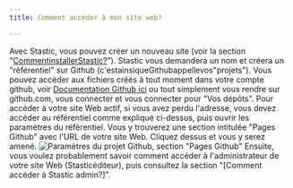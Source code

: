 ```yaml
---
title: Comment accéder à mon site web?

---
```

Avec Stastic, vous pouvez créer un nouveau site (voir la section "[CommentinstallerStastic?](/docs/fr/comment-installer-stastic)"). Stastic vous demandera un nom et créera un "référentiel" sur Github (c'estainsiqueGithubappellevos"projets"). Vous pouvez accéder aux fichiers créés à tout moment dans votre compte github, voir [Documentation Github ici](https://help.github.com/fr/articles/about-repositories) ou tout simplement vous rendre sur github.com, vous connecter et vous connecter pour "Vos dépôts". Pour accéder à votre site Web actif, si vous avez perdu l'adresse, vous devez accéder au référentiel comme expliqué ci-dessus, puis ouvrir les paramètres du référentiel. Vous y trouverez une section intitulée "Pages Github" avec l'URL de votre site Web. Cliquez dessus et vous y serez amené. ![Paramètres du projet Github, section "Pages Github"](https://www.stastic.net//assets/2019-08-03-571685.png) Ensuite, vous voulez probablement savoir comment accéder à l'administrateur de votre site Web (Stasticéditeur), puis consultez la section "[Comment accéder à Stastic admin?]".
